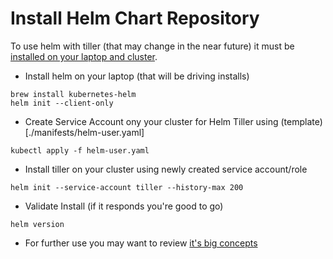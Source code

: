 # Install Helm Chart Repository
To use helm with tiller (that may change in the near future) it must be [installed on your laptop and cluster](https://helm.sh/docs/using_helm/#installing-helm).

- Install helm on your laptop (that will be driving installs)
```
brew install kubernetes-helm
helm init --client-only
```
- Create Service Account ony your cluster for Helm Tiller using (template)[./manifests/helm-user.yaml]
```
kubectl apply -f helm-user.yaml
```
- Install tiller on your cluster using newly created service account/role
```
helm init --service-account tiller --history-max 200
```
- Validate Install (if it responds you're good to go)
```
helm version
```
- For further use you may want to review [it's big concepts](https://helm.sh/docs/using_helm/#three-big-concepts)